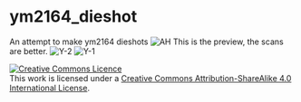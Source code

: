 # ym2164_dieshot
An attempt to make ym2164 dieshots 
![AH](https://github.com/gtr3qq/ym2164_dieshot/blob/main/YAMAHA/taketwo/hi/Fused.jpg?raw=true)
This is the preview, the scans are better.
![Y-2](https://github.com/gtr3qq/ym2164_dieshot/assets/76813695/f7a76186-3264-47e0-a232-d112480ebc85)
![Y-1](https://github.com/gtr3qq/ym2164_dieshot/assets/76813695/8acc37af-5891-4cc5-8d45-df403de2d2fe)

<a rel="license" href="http://creativecommons.org/licenses/by-sa/4.0/"><img alt="Creative Commons Licence" style="border-width:0" src="https://i.creativecommons.org/l/by-sa/4.0/88x31.png" /></a><br />This work is licensed under a <a rel="license" href="http://creativecommons.org/licenses/by-sa/4.0/">Creative Commons Attribution-ShareAlike 4.0 International License</a>.
